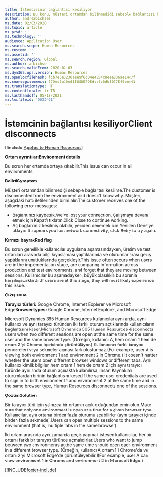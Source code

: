 ```yaml
---
title: İstemcisinin bağlantısı kesiliyor
description: Bu konu, müşteri ortamdan bilinmediği sebeple bağlantısı kesilirse ne yapılacağını açıklar.
author: andreabichsel
ms.date: 02/03/2020
ms.topic: article
ms.prod: ''
ms.technology: ''
audience: Application User
ms.search.scope: Human Resources
ms.custom: ''
ms.assetid: ''
ms.search.region: Global
ms.author: anbichse
ms.search.validFrom: 2020-02-03
ms.dyn365.ops.version: Human Resources
ms.openlocfilehash: fcb7e5e3230aee9f6c04e4854c8eea836ae14c7f
ms.sourcegitcommit: 879ee8a10e6158885795dce4b3db5077540eec41
ms.translationtype: HT
ms.contentlocale: tr-TR
ms.lasthandoff: 05/18/2021
ms.locfileid: "6053431"
---
```

# <a name="client-disconnects"></a><span data-ttu-id="b548e-103">İstemcinin bağlantısı kesiliyor</span><span class="sxs-lookup"><span data-stu-id="b548e-103">Client disconnects</span></span>

[!include [Applies to Human Resources](../includes/applies-to-hr.md)]

<span data-ttu-id="b548e-104">**Ortam ayrıntıları**</span><span class="sxs-lookup"><span data-stu-id="b548e-104">**Environment details**</span></span> 

<span data-ttu-id="b548e-105">Bu sorun her ortamda ortaya çıkabilir.</span><span class="sxs-lookup"><span data-stu-id="b548e-105">This issue can occur in all environments.</span></span>
 
<span data-ttu-id="b548e-106">**Belirti**</span><span class="sxs-lookup"><span data-stu-id="b548e-106">**Symptom**</span></span> 

<span data-ttu-id="b548e-107">Müşteri ortamından bilinmediği sebeple bağlantısı kesilirse.</span><span class="sxs-lookup"><span data-stu-id="b548e-107">The customer is disconnected from the environment and doesn't know why.</span></span> <span data-ttu-id="b548e-108">Müşteri, aşağıdaki hata iletilerinden birini alır:</span><span class="sxs-lookup"><span data-stu-id="b548e-108">The customer receives one of the following error messages:</span></span>

- <span data-ttu-id="b548e-109">Bağlantınızı kaybettik.</span><span class="sxs-lookup"><span data-stu-id="b548e-109">We've lost your connection.</span></span> <span data-ttu-id="b548e-110">Çalışmaya devam etmek için Kapat'ı tıklatın.</span><span class="sxs-lookup"><span data-stu-id="b548e-110">Click Close to continue working.</span></span>
- <span data-ttu-id="b548e-111">Ağ bağlantınız kesilmiş olabilir, yeniden denemek için Yeniden Dene'ye tıklayın.</span><span class="sxs-lookup"><span data-stu-id="b548e-111">It appears you lost network connectivity, click Retry to try again.</span></span>

<span data-ttu-id="b548e-112">**Kırmızı bayrak**</span><span class="sxs-lookup"><span data-stu-id="b548e-112">**Red flag**</span></span>

<span data-ttu-id="b548e-113">Bu sorun genellikle kullanıcılar uygulama aşamasındayken, üretim ve test ortamları arasında bilgi kıyaslaması yaptıklarında ve oturumlar arası geçiş yaptıklarını unuttuklarında gerçekleşir.</span><span class="sxs-lookup"><span data-stu-id="b548e-113">This issue often occurs when users are in the implementation stage, are comparing information across production and test environments, and forget that they are moving between sessions.</span></span> <span data-ttu-id="b548e-114">Kullanıcılar bu aşamadayken, büyük olasılıkla bu sorunla karşılaşacaklardır.</span><span class="sxs-lookup"><span data-stu-id="b548e-114">If users are at this stage, they will most likely experience this issue.</span></span>

<span data-ttu-id="b548e-115">**Çıkış**</span><span class="sxs-lookup"><span data-stu-id="b548e-115">**Issue**</span></span> 

<span data-ttu-id="b548e-116">**Tarayıcı türleri:** Google Chrome, Internet Explorer ve Microsoft Edge</span><span class="sxs-lookup"><span data-stu-id="b548e-116">**Browser types:** Google Chrome, Internet Explorer, and Microsoft Edge</span></span>

<span data-ttu-id="b548e-117">Microsoft Dynamics 365 Human Resources kullanıcılar aynı anda, aynı kullanıcı ve aynı tarayıcı türünden iki farklı oturum açtıklarında kullanıcıların bağlantısını keser.</span><span class="sxs-lookup"><span data-stu-id="b548e-117">Microsoft Dynamics 365 Human Resources disconnects users when two different sessions are open at the same time for the same user and the same browser type.</span></span> <span data-ttu-id="b548e-118">(Örneğin, kullanıcı A, hem ortam 1 hem de ortam 2'yi Chrome içerisinde görüntülüyor.) Kullanıcının farklı tarayıcı pencereleri veya sekmeler açması fark oluşturmaz.</span><span class="sxs-lookup"><span data-stu-id="b548e-118">(For example, user A is viewing both environment 1 and environment 2 in Chrome.) It doesn't matter whether the users open different browser windows or different tabs.</span></span> <span data-ttu-id="b548e-119">Aynı kullanıcı kimlik bilgiler, hem ortam 1 hem de ortam 2 için aynı tarayıcı türünde aynı anda oturum açmakta kullanılırsa, İnsan Kaynakları oturumlardan birinin bağlantısını keser.</span><span class="sxs-lookup"><span data-stu-id="b548e-119">If the same user credentials are used to sign in to both environment 1 and environment 2 at the same time and in the same browser type, Human Resources disconnects one of the sessions.</span></span>

<span data-ttu-id="b548e-120">**Çözüm**</span><span class="sxs-lookup"><span data-stu-id="b548e-120">**Solution**</span></span>

<span data-ttu-id="b548e-121">Bir tarayıcı türü için yalnızca bir ortamın açık olduğundan emin olun.</span><span class="sxs-lookup"><span data-stu-id="b548e-121">Make sure that only one environment is open at a time for a given browser type.</span></span> <span data-ttu-id="b548e-122">Kullanıcılar, aynı ortama birden fazla oturumu açabilirler (aynı tarayıcı içinde birden fazla sekmede).</span><span class="sxs-lookup"><span data-stu-id="b548e-122">Users can open multiple sessions to the same environment (that is, multiple tabs in the same browser).</span></span>

<span data-ttu-id="b548e-123">İki ortam arasında aynı zamanda geçiş yapmak isteyen kullanıcılar, her bir ortamı farklı bir tarayıcı türünde açmalıdırlar.</span><span class="sxs-lookup"><span data-stu-id="b548e-123">Users who want to jump between two environments at the same time should open each environment in a different browser type.</span></span> <span data-ttu-id="b548e-124">(Örneğin, kullanıcı A ortam 1'i Chrome'da ve ortam 2'yi Microsoft Edge'de görüntüleyebilir.)</span><span class="sxs-lookup"><span data-stu-id="b548e-124">(For example, user A can view environment 1 in Chrome and environment 2 in Microsoft Edge.)</span></span>


[!INCLUDE[footer-include](../includes/footer-banner.md)]